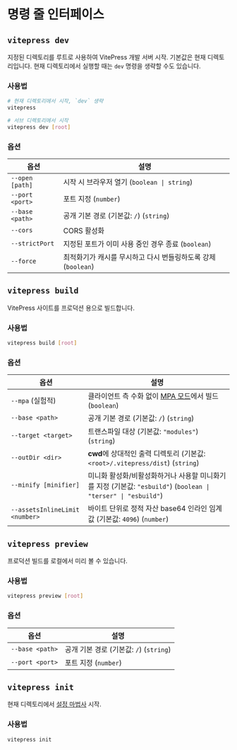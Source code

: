 # 명령 줄 인터페이스

## `vitepress dev`

지정된 디렉토리를 루트로 사용하여 VitePress 개발 서버 시작. 기본값은 현재 디렉토리입니다. 현재 디렉토리에서 실행할 때는 `dev` 명령을 생략할 수도 있습니다.

### 사용법

```sh
# 현재 디렉토리에서 시작, `dev` 생략
vitepress

# 서브 디렉토리에서 시작
vitepress dev [root]
```

### 옵션

| 옵션              | 설명                                      |
|-----------------|-----------------------------------------|
| `--open [path]` | 시작 시 브라우저 열기 (`boolean \| string`)      |
| `--port <port>` | 포트 지정 (`number`)                        |
| `--base <path>` | 공개 기본 경로 (기본값: `/`) (`string`)          |
| `--cors`        | CORS 활성화                                |
| `--strictPort`  | 지정된 포트가 이미 사용 중인 경우 종료 (`boolean`)      |
| `--force`       | 최적화기가 캐시를 무시하고 다시 번들링하도록 강제 (`boolean`) |

## `vitepress build`

VitePress 사이트를 프로덕션 용으로 빌드합니다.

### 사용법

```sh
vitepress build [root]
```

### 옵션

| 옵션                             | 설명                                                                                   |
|--------------------------------|--------------------------------------------------------------------------------------|
| `--mpa` (실험적)                  | 클라이언트 측 수화 없이 [MPA 모드](../guide/mpa-mode)에서 빌드 (`boolean`)                           |
| `--base <path>`                | 공개 기본 경로 (기본값: `/`) (`string`)                                                       |
| `--target <target>`            | 트랜스파일 대상 (기본값: `"modules"`) (`string`)                                               |
| `--outDir <dir>`               | **cwd**에 상대적인 출력 디렉토리 (기본값: `<root>/.vitepress/dist`) (`string`)                     |
| `--minify [minifier]`          | 미니화 활성화/비활성화하거나 사용할 미니화기를 지정 (기본값: `"esbuild"`) (`boolean \| "terser" \| "esbuild"`) |
| `--assetsInlineLimit <number>` | 바이트 단위로 정적 자산 base64 인라인 임계값 (기본값: `4096`) (`number`)                                |

## `vitepress preview`

프로덕션 빌드를 로컬에서 미리 볼 수 있습니다.

### 사용법

```sh
vitepress preview [root]
```

### 옵션

| 옵션              | 설명                             |
|-----------------|--------------------------------|
| `--base <path>` | 공개 기본 경로 (기본값: `/`) (`string`) |
| `--port <port>` | 포트 지정 (`number`)               |

## `vitepress init`

현재 디렉토리에서 [설정 마법사](../guide/getting-started#setup-wizard) 시작.

### 사용법

```sh
vitepress init
```
